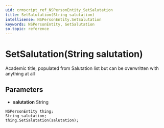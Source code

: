 ```yaml
---
uid: crmscript_ref_NSPersonEntity_SetSalutation
title: SetSalutation(String salutation)
intellisense: NSPersonEntity.SetSalutation
keywords: NSPersonEntity, GetSalutation
so.topic: reference
---
```


# SetSalutation(String salutation)

Academic title, populated from Salutation list but can be overwritten with anything at all

## Parameters

* **salutation** String

```crmscript
NSPersonEntity thing;
String salutation;
thing.SetSalutation(salutation);
```

